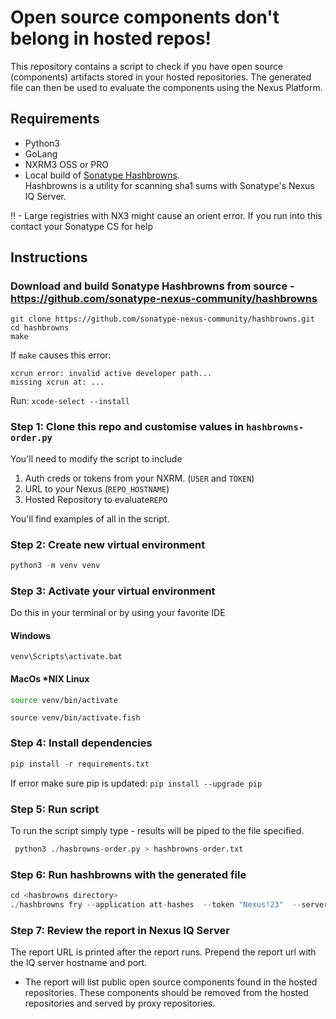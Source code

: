 # Open source components don't belong in hosted repos!
This repository contains a script to check if you have open source (components) artifacts stored in your hosted repositories.
The generated file can then be used to evaluate the components using the Nexus Platform.

## Requirements
* Python3
* GoLang
* NXRM3 OSS or PRO
* Local build of [Sonatype Hashbrowns](sonatype-nexus-community/hashbrowns). \
  Hashbrowns is a utility for scanning sha1 sums with Sonatype's Nexus IQ Server.

‼ - Large registries with NX3 might cause an orient error. 
If you run into this contact your Sonatype CS for help

## Instructions

### Download and build Sonatype Hashbrowns from source - https://github.com/sonatype-nexus-community/hashbrowns
```
git clone https://github.com/sonatype-nexus-community/hashbrowns.git
cd hashbrowns
make
```

If `make` causes this error:
```
xcrun error: invalid active developer path...
missing xcrun at: ...
```
Run: `xcode-select --install`

### Step 1: Clone this repo and customise values in `hashbrowns-order.py`
You'll need to modify the script to include 
1. Auth creds or tokens from your NXRM. (`USER` and `TOKEN`)
1. URL to your Nexus (`REPO_HOSTNAME`)
1. Hosted Repository to evaluate`REPO`

You'll find examples of all in the script.

### Step 2: Create new virtual environment
```python
python3 -m venv venv
```
### Step 3: Activate your virtual environment
Do this in your terminal or by using your favorite IDE
#### Windows
```
venv\Scripts\activate.bat
```

#### MacOs *NIX Linux
```bash
source venv/bin/activate
```
```fish
source venv/bin/activate.fish
```

### Step 4: Install dependencies
```python
pip install -r requirements.txt
```

If error make sure pip is updated: `pip install --upgrade pip`


### Step 5: Run script
To run the script simply type - results will be piped to the file specified.
```python
 python3 ./hasbrowns-order.py > hashbrowns-order.txt
 ````

### Step 6: Run hashbrowns with the generated file

```python
cd <hasbrowns directory>
./hashbrowns fry --application att-hashes  --token "Nexus!23"  --server-url "http://localhost:8070" --user "admin" --stage stage-release --path <path>/hashbrowns-order.txt
 ````

### Step 7: Review the report in Nexus IQ Server
The report URL is printed after the report runs.  Prepend the report url with the IQ server hostname and port.
* The report will list public open source components found in the hosted repositories.  These components should be removed from the hosted repositories and served by proxy repositories. 
